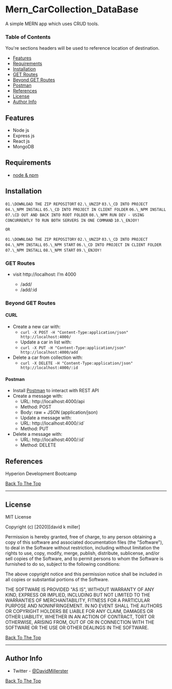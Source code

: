# Mern_CarCollection_DataBase

A simple MERN app which uses CRUD tools.

### Table of Contents

You're sections headers will be used to reference location of destination.

- [Features](#features)
- [Requirements](#requirements)
- [Installation](#installation)
- [GET Routes](#getroutes)
- [Beyond GET Routes](#beyondgetroutes)
- [Postman](#postman)
- [References](#references)
- [License](#license)
- [Author Info](#author-info)

## Features

- Node js
- Express js
- React js
- MongoDB

## Requirements

- [node & npm](https://nodejs.org/en/)

## Installation

`01.\DOWNLOAD THE ZIP REPOSITORT`
`02.\_UNZIP`
`03.\_CD INTO PROJECT`
`04.\_NPM INSTALL`
`05.\_CD INTO PROJECT IN CLIENT FOLDER`
`06.\_NPM INSTALL`
`07.\CD OUT AND BACK INTO ROOT FOLDER`
`08.\_NPM RUN DEV - USING CONCURRENTLY TO RUN BOTH SERVERS IN ONE COMMAND`
`10.\_ENJOY!`

`OR`

`01.\DOWNLOAD THE ZIP REPOSITORY`
`02.\_UNZIP`
`03.\_CD INTO PROJECT`
`04.\_NPM INSTALL`
`05.\_NPM START`
`06.\_CD INTO PROJECT IN CLIENT FOLDER`
`07.\_NPM INSTALL`
`08.\_NPM START`
`09.\_ENJOY!`

### GET Routes

- visit http://localhost: I’m 4000

  - /add/
  - /add/:id

### Beyond GET Routes

#### CURL

- Create a new car with:
  - `curl -X POST -H "Content-Type:application/json" http://localhost:4000/`
  - Update a car in list with:
  - `curl -X PUT -H "Content-Type:application/json" http://localhost:4000/add`
- Delete a car from collection with:
  - `curl -X DELETE -H "Content-Type:application/json" http://localhost:4000/:id`

#### Postman

- Install [Postman](https://www.getpostman.com/apps) to interact with REST API
- Create a message with:
  - URL: http://localhost:4000/api
  - Method: POST
  - Body: raw + JSON (application/json)
  - Update a message with:
  - URL: http://localhost:4000/:id`
  - Method: PUT
- Delete a message with:
  - URL: http://localhost:4000/:id`
  - Method: DELETE

## References

Hyperion Development Bootcamp

[Back To The Top](#read-me-template)

---

## License

MIT License

Copyright (c) [2020][david k miller]

Permission is hereby granted, free of charge, to any person obtaining a copy
of this software and associated documentation files (the "Software"), to deal
in the Software without restriction, including without limitation the rights
to use, copy, modify, merge, publish, distribute, sublicense, and/or sell
copies of the Software, and to permit persons to whom the Software is
furnished to do so, subject to the following conditions:

The above copyright notice and this permission notice shall be included in all
copies or substantial portions of the Software.

THE SOFTWARE IS PROVIDED "AS IS", WITHOUT WARRANTY OF ANY KIND, EXPRESS OR
IMPLIED, INCLUDING BUT NOT LIMITED TO THE WARRANTIES OF MERCHANTABILITY,
FITNESS FOR A PARTICULAR PURPOSE AND NONINFRINGEMENT. IN NO EVENT SHALL THE
AUTHORS OR COPYRIGHT HOLDERS BE LIABLE FOR ANY CLAIM, DAMAGES OR OTHER
LIABILITY, WHETHER IN AN ACTION OF CONTRACT, TORT OR OTHERWISE, ARISING FROM,
OUT OF OR IN CONNECTION WITH THE SOFTWARE OR THE USE OR OTHER DEALINGS IN THE
SOFTWARE.

[Back To The Top](#read-me-template)

---

## Author Info

- Twitter - [@DavidMillerster](https://twitter.com/DavidMillerster)

[Back To The Top](#read-me-template)
